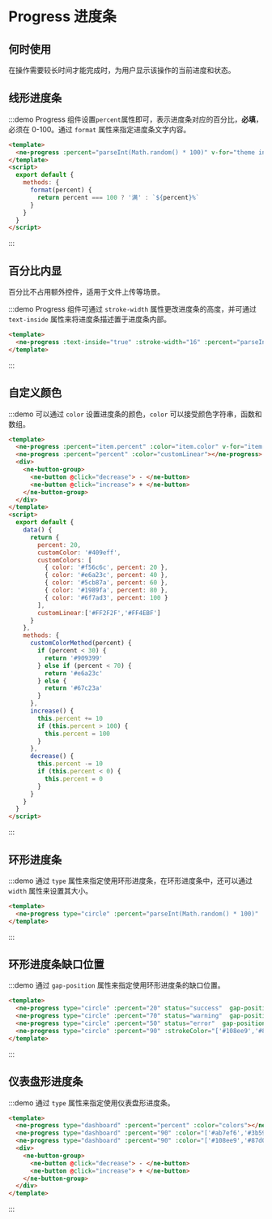 # Progress 进度条

## 何时使用
在操作需要较长时间才能完成时，为用户显示该操作的当前进度和状态。


## 线形进度条

:::demo Progress 组件设置`percent`属性即可，表示进度条对应的百分比，**必填**，必须在 0-100。通过 `format` 属性来指定进度条文字内容。
```html
<template>
  <ne-progress :percent="parseInt(Math.random() * 100)" v-for="theme in themes" :theme="theme" :key="theme.id"></ne-progress>
</template>
<script>
  export default {
    methods: {
      format(percent) {
        return percent === 100 ? '满' : `${percent}%`
      }
    }
  }
</script>
```
:::

## 百分比内显

百分比不占用额外控件，适用于文件上传等场景。

:::demo  Progress 组件可通过 `stroke-width` 属性更改进度条的高度，并可通过 `text-inside` 属性来将进度条描述置于进度条内部。
```html
<template>
  <ne-progress :text-inside="true" :stroke-width="16" :percent="parseInt(Math.random() * 100)" v-for="theme in themes" :theme="theme" :key="theme.id"></ne-progress>
</template>
```
:::

## 自定义颜色

:::demo 可以通过 `color` 设置进度条的颜色，`color` 可以接受颜色字符串，函数和数组。
```html
<template>
  <ne-progress :percent="item.percent" :color="item.color" v-for="item in customColors" :key="item.id"></ne-progress>
  <ne-progress :percent="percent" :color="customLinear"></ne-progress>
  <div>
    <ne-button-group>
      <ne-button @click="decrease"> - </ne-button>
      <ne-button @click="increase"> + </ne-button>
    </ne-button-group>
  </div>
</template>
<script>
  export default {
    data() {
      return {
        percent: 20,
        customColor: '#409eff',
        customColors: [
          { color: '#f56c6c', percent: 20 },
          { color: '#e6a23c', percent: 40 },
          { color: '#5cb87a', percent: 60 },
          { color: '#1989fa', percent: 80 },
          { color: '#6f7ad3', percent: 100 }
        ],
        customLinear:['#FF2F2F','#FF4EBF']
      }
    },
    methods: {
      customColorMethod(percent) {
        if (percent < 30) {
          return '#909399'
        } else if (percent < 70) {
          return '#e6a23c'
        } else {
          return '#67c23a'
        }
      },
      increase() {
        this.percent += 10
        if (this.percent > 100) {
          this.percent = 100
        }
      },
      decrease() {
        this.percent -= 10
        if (this.percent < 0) {
          this.percent = 0
        }
      }
    }
  }
</script>
```
:::

## 环形进度条

:::demo 通过 `type` 属性来指定使用环形进度条，在环形进度条中，还可以通过 `width` 属性来设置其大小。
```html
<template>
  <ne-progress type="circle" :percent="parseInt(Math.random() * 100)"  v-for="theme in themes" :color="customLinear" :key="theme.id"></ne-progress>
</template>
```
:::

## 环形进度条缺口位置

:::demo 通过 `gap-position` 属性来指定使用环形进度条的缺口位置。
```html
<template>
  <ne-progress type="circle" :percent="20" status="success"  gap-position="right"  text="right"></ne-progress>
  <ne-progress type="circle" :percent="70" status="warning"  gap-position="left" text="left"></ne-progress>
  <ne-progress type="circle" :percent="50" status="error"  gap-position="top" text="top"></ne-progress>
  <ne-progress type="circle" :percent="90" :strokeColor="['#108ee9','#87d068']"  gap-position="bottom"  text="bottom"></ne-progress>
</template>
```
:::

## 仪表盘形进度条

:::demo 通过 `type` 属性来指定使用仪表盘形进度条。
```html
<template>
  <ne-progress type="dashboard" :percent="percent" :color="colors"></ne-progress>
  <ne-progress type="dashboard" :percent="90" :color="['#ab7ef6','#3b5998']"  text="文字"></ne-progress>
  <ne-progress type="dashboard" :percent="90" :color="['#108ee9','#87d068']" textClass="text-class" :format="format" text="文字"></ne-progress>
  <div>
    <ne-button-group>
      <ne-button @click="decrease"> - </ne-button>
      <ne-button @click="increase"> + </ne-button>
    </ne-button-group>
  </div>
</template>
```
:::

<script>
export default {
  data(){
    return {
      themes:['primary','success','danger','warning','dark'],
      percent: 20,
      customColor: '#409eff',
      customColors: [
        { color: '#f56c6c', percent: 20 },
        { color: '#e6a23c', percent: 40 },
        { color: '#5cb87a', percent: 60 },
        { color: '#1989fa', percent: 80 },
        { color: '#6f7ad3', percent: 100 }
      ],
      customLinear:['#FF2F2F','#FF4EBF']
    }
  },
  methods: {
      format(percent) {
        return percent === 100 ? '满' : `${percent}%<br>asdas`
      },
      increase() {
        this.percent += 10
        if (this.percent > 100) {
          this.percent = 100
        }
      },
      decrease() {
        this.percent -= 10
        if (this.percent < 0) {
          this.percent = 0
        }
      }
    }
}
</script>
<style lang="scss">
.demo-progress{
  .ne-progress{
    margin: 1rem 0
  }
}
</style>
